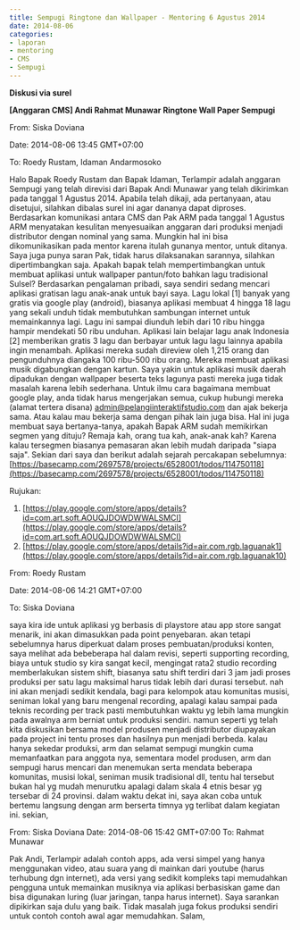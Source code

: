 ```yaml
---
title: Sempugi Ringtone dan Wallpaper - Mentoring 6 Agustus 2014
date: 2014-08-06
categories:
- laporan
- mentoring
- CMS
- Sempugi
---
```


**Diskusi via surel**

**[Anggaran CMS] Andi Rahmat Munawar Ringtone Wall Paper Sempugi**

From: Siska Doviana 

Date: 2014-08-06 13:45 GMT+07:00 

To: Roedy Rustam, Idaman Andarmosoko

Halo Bapak Roedy Rustam dan Bapak Idaman, 
Terlampir adalah anggaran Sempugi yang telah direvisi dari Bapak Andi Munawar yang telah dikirimkan pada tanggal 1 Agustus 2014. Apabila telah dikaji, ada pertanyaan, atau disetujui, silahkan dibalas surel ini agar dananya dapat diproses. Berdasarkan komunikasi antara CMS dan Pak ARM pada tanggal 1 Agustus ARM menyatakan kesulitan menyesuaikan anggaran dari produksi menjadi distributor dengan nominal yang sama. Mungkin hal ini bisa dikomunikasikan pada mentor karena itulah gunanya mentor, untuk ditanya. 
Saya juga punya saran Pak, tidak harus dilaksanakan sarannya, silahkan dipertimbangkan saja. Apakah bapak telah mempertimbangkan untuk membuat aplikasi untuk wallpaper pantun/foto bahkan lagu tradisional Sulsel? Berdasarkan pengalaman pribadi, saya sendiri sedang mencari aplikasi gratisan lagu anak-anak untuk bayi saya. 
Lagu lokal [1] banyak yang gratis via google play (android), biasanya aplikasi membuat 4 hingga 18 lagu yang sekali unduh tidak membutuhkan sambungan internet untuk memainkannya lagi. Lagu ini sampai diunduh lebih dari 10 ribu hingga hampir mendekati 50 ribu unduhan. 
Aplikasi lain belajar lagu anak Indonesia [2] memberikan gratis 3 lagu dan berbayar untuk lagu lagu lainnya apabila ingin menambah. Aplikasi mereka sudah direview oleh 1,215 orang dan pengunduhnya diangaka 100 ribu-500 ribu orang. Mereka membuat aplikasi musik digabungkan dengan kartun. Saya yakin untuk aplikasi musik daerah dipadukan dengan wallpaper beserta teks lagunya pasti mereka juga tidak masalah karena lebih sederhana. 
Untuk ilmu cara bagaimana membuat google play, anda tidak harus mengerjakan semua, cukup hubungi mereka (alamat tertera disana) admin@pelangiinteraktifstudio.com dan ajak bekerja sama. Atau kalau mau bekerja sama dengan pihak lain juga bisa. 
Hal ini juga membuat saya bertanya-tanya, apakah Bapak ARM sudah memikirkan segmen yang dituju? Remaja kah, orang tua kah, anak-anak kah? Karena kalau tersegmen biasanya pemasaran akan lebih mudah daripada "siapa saja". 
Sekian dari saya dan berikut adalah sejarah percakapan sebelumnya: [https://basecamp.com/2697578/projects/6528001/todos/114750118](https://basecamp.com/2697578/projects/6528001/todos/114750118) 

Rujukan:

1. [https://play.google.com/store/apps/details?id=com.art.soft.AOUQJDOWDWWALSMCI](https://play.google.com/store/apps/details?id=com.art.soft.AOUQJDOWDWWALSMCI)
2. [https://play.google.com/store/apps/details?id=air.com.rgb.laguanak1](https://play.google.com/store/apps/details?id=air.com.rgb.laguanak10)

From: Roedy Rustam 

Date: 2014-08-06 14:21 GMT+07:00 

To: Siska Doviana

saya kira ide untuk aplikasi yg berbasis di playstore atau app store sangat menarik, ini akan dimasukkan pada point penyebaran. akan tetapi sebelumnya harus diperkuat dalam proses pembuatan/produksi konten, saya melihat ada bebeberapa hal dalam revisi, seperti supporting recording, biaya untuk studio sy kira sangat kecil, mengingat rata2 studio recording memberlakukan sistem shift, biasanya satu shift terdiri dari 3 jam jadi proses produksi per satu lagu maksimal harus tidak lebih dari durasi tersebut. nah ini akan menjadi sedikit kendala, bagi para kelompok atau komunitas musisi, seniman lokal yang baru mengenal recording, apalagi kalau sampai pada teknis recording per track pasti membutuhkan waktu yg lebih lama mungkin pada awalnya arm berniat untuk produksi sendiri. namun seperti yg telah kita diskusikan bersama model produsen menjadi distributor diupayakan pada project ini tentu proses dan hasilnya pun menjadi berbeda. kalau hanya sekedar produksi, arm dan selamat sempugi mungkin cuma memanfaatkan para anggota nya, sementara model produsen, arm dan sempugi harus mencari dan menemukan serta mendata beberapa komunitas, musisi lokal, seniman musik tradisional dll, tentu hal tersebut bukan hal yg mudah menurutku apalagi dalam skala 4 etnis besar yg tersebar di 24 provinsi. dalam waktu dekat ini, saya akan coba untuk bertemu langsung dengan arm berserta timnya yg terlibat dalam kegiatan ini. 
sekian,

From: Siska Doviana 
Date: 2014-08-06 15:42 GMT+07:00 
To: Rahmat Munawar

Pak Andi, 
Terlampir adalah contoh apps, ada versi simpel yang hanya menggunakan video, atau suara yang di mainkan dari youtube (harus terhubung dgn internet), ada versi yang sedikit kompleks tapi memudahkan pengguna untuk memainkan musiknya via aplikasi berbasiskan game dan bisa digunakan luring (luar jaringan, tanpa harus internet). Saya sarankan dipikirkan saja dulu yang baik. Tidak masalah juga fokus produksi sendiri untuk contoh contoh awal agar memudahkan. 
Salam,
